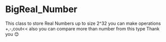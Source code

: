 # BigReal_Number
This class to store Real Numbers up to size 2^32
you can make operations +,-,cout<<
also you can compare more than number from this type
Thank you 😊
